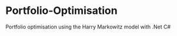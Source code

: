 Portfolio-Optimisation
======================

Portfolio optimisation using the Harry Markowitz model with .Net C#

